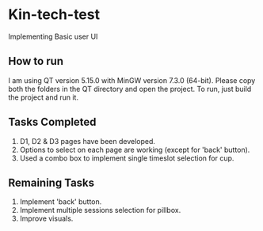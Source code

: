 # Kin-tech-test
Implementing Basic user UI

## How to run

I am using QT version 5.15.0 with MinGW version 7.3.0 (64-bit). Please copy both the folders in the QT directory and open the project. To run, just build the project and run it.

## Tasks Completed

1. D1, D2 & D3 pages have been developed.
2. Options to select on each page are working (except for 'back' button).
3. Used a combo box to implement single timeslot selection for cup.

## Remaining Tasks

1. Implement 'back' button.
2. Implement multiple sessions selection for pillbox.
3. Improve visuals.
